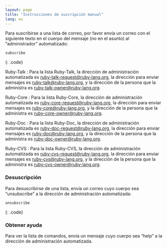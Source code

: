 ```yaml
---
layout: page
title: "Instrucciones de suscripción manual"
lang: es
---
```


Para suscribirse a una lista de correo, por favor envía un correo con el
siguiente texto en el cuerpo del mensaje (no en el asunto) al
“administrador” automatizado:

    subscribe
{: .code}

Ruby-Talk
: Para la lista Ruby-Talk, la dirección de administración automatizada
  es [ruby-talk-request@ruby-lang.org](mailto:ruby-talk-request@ruby-lang.org),
  la dirección para enviar mensajes es
  [ruby-talk@ruby-lang.org](mailto:ruby-talk@ruby-lang.org), y la
  dirección de la persona que la administra es
  [ruby-talk-owner@ruby-lang.org](mailto:ruby-talk-owner@ruby-lang.org).

Ruby-Core
: Para la lista Ruby-Core, la dirección de administración automatizada
  es [ruby-core-request@ruby-lang.org](mailto:ruby-core-request@ruby-lang.org),
  la dirección para enviar mensajes es
  [ruby-core@ruby-lang.org](mailto:ruby-core@ruby-lang.org), y la
  dirección de la persona que la administra es
  [ruby-core-owner@ruby-lang.org](mailto:ruby-core-owner@ruby-lang.org).

Ruby-Doc
: Para la lista Ruby-Doc, la dirección de administración automatizada es
  [ruby-doc-request@ruby-lang.org](mailto:ruby-doc-request@ruby-lang.org), la
  dirección para enviar mensajes es
  [ruby-doc@ruby-lang.org](mailto:ruby-doc@ruby-lang.org), y la
  dirección de la persona que la administra es
  [ruby-doc-owner@ruby-lang.org](mailto:ruby-doc-owner@ruby-lang.org).

Ruby-CVS
: Para la lista Ruby-CVS, la dirección de administración automatizada es
  [ruby-cvs-request@ruby-lang.org](mailto:ruby-cvs-request@ruby-lang.org), la
  dirección para enviar mensajes es
  [ruby-cvs@ruby-lang.org](mailto:ruby-cvs@ruby-lang.org), y la
  dirección de la persona que la administra es
  [ruby-cvs-owner@ruby-lang.org](mailto:ruby-cvs-owner@ruby-lang.org).

### Desuscripción

Para desuscribirse de una lista, envía un correo cuyo cuerpo sea
“unsubscribe” a la dirección de administración automatizada:

    unsubscribe
{: .code}

### Obtener ayuda

Para ver la lista de comandos, envía un mensaje cuyo cuerpo sea “help” a
la dirección de administración automatizada.
